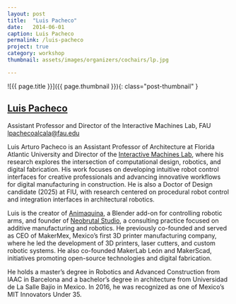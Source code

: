 ```yaml
---
layout: post
title:  "Luis Pacheco"
date:   2014-06-01
caption: Luis Pacheco
permalink: /luis-pacheco
project: true
category: workshop
thumbnail: assets/images/organizers/cochairs/lp.jpg

---
```

![{{ page.title }}]({{ page.thumbnail }}){: class="post-thumbnail" }

## [Luis Pacheco](https://www.luigipacheco.com)
Assistant Professor and Director of the Interactive Machines Lab, FAU
lpachecoalcala@fau.edu

 Luis Arturo Pacheco is an Assistant Professor of Architecture at Florida Atlantic University and Director of the [Interactive Machines Lab](https://www.fau.edu/artsandletters/architecture/research-labs/interactive-machines-lab/), where his research explores the intersection of computational design, robotics, and digital fabrication. His work focuses on developing intuitive robot control interfaces for creative professionals and advancing innovative workflows for digital manufacturing in construction. He is also a Doctor of Design candidate (2025) at FIU, with research centered on procedural robot control and integration interfaces in architectural robotics.

Luis is the creator of [Animaquina](www.animaquina.com), a Blender add-on for controlling robotic arms, and founder of [Neobrutal Studio](www.neobrutal.com), a consulting practice focused on additive manufacturing and robotics. He previously co-founded and served as CEO of MakerMex, Mexico’s first 3D printer manufacturing company, where he led the development of 3D printers, laser cutters, and custom robotic systems. He also co-founded MakerLab León and MakerScad, initiatives promoting open-source technologies and digital fabrication.

He holds a master’s degree in Robotics and Advanced Construction from IAAC in Barcelona and a bachelor’s degree in architecture from Universidad de La Salle  Bajío in Mexico. In 2016, he was recognized as one of Mexico’s MIT Innovators Under 35. 